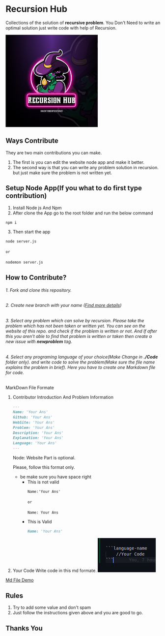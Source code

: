 # Recursion Hub

Collections of the solution of  **recursive problem**. You Don't Need to write an optimal solution just write code with help of Recursion.

<img src="./static/Hacktoberfest2021.png" width=300 height=300 style="margin:0 auto;" alt="none">

## Ways Contribute

They are two main contributions you can make. 
1. The first is you can edit the website node app and make it better.  
2. The second way is that you can write any problem solution in recursion. but just make sure the problem is not written yet.


## Setup Node App(If you what to do first type contribution)

1. Install Node js And Npm
2. After clone the App go to the root folder and run the below command
```bash
npm i
```
3. Then start the app
```bash
node server.js

or 

nodemon server.js
```

## How to Contribute?

###### 1. Fork and clone this repository.

###### 2. Create new branch with your name ([Find more details](https://github.com/firstcontributions/first-contributions))

###### 3. Select any problem which can solve by recursion. Please take the problem which has not been taken or written yet. You can see on the website of this repo. and check if the problem is written or not. And If after this you aren't able to find that problem is written or taken then create a new issue with **newproblem** tag.

###### 4. Select any programing language of your choice(Make Change in ***./Code*** folder only). and write code to solve the problem(Make sure the file name explains the problem in brief). Here you have to create one Markdown file for code.
MarkDown File Formate
1. Contributor Introduction And Problem Information
    ```md
    ---
    Name: 'Your Ans'  
    Github: 'Your Ans'  
    WebSite: 'Your Ans'  
    Problem: 'Your Ans'  
    Description: 'Your Ans'  
    Explanation: 'Your Ans'  
    Language: 'Your Ans' 
    ---
    ```
    Node: Website Part is optional.

    Please, follow this format only.

    * be make sure you have space right
        * This is not valid
            ```md
            Name:'Your Ans'

            or 

            Name: Your Ans   
            ```
       * This is Valid
            ```md
            Name: 'Your Ans'  
            ```
2. Your Code
    Write code in this md formate.
    <img src="/static/code.png">


[Md File Demo](./Code/FibonacciNumber.md)

<!-- 
# List

- [x] [NthFibonacciNumber](./Code/FibonacciNumber.java)
- [x] [Factorial](./Code/Factorial.java)
- [x] [StringCreation](./Code/StringCreation.cpp)
- [x] [GCD_LCM](./Code/GCD_LCM.java)
- [x] [CheckPalindrome](./Code/Palindrome.java) -->

## Rules

1. Try to add some value and don't spam
2. Just follow the instructions given above and you are good to go.

## Thanks You